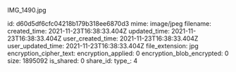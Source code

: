 IMG_1490.jpg

id: d60d5df6cfc04218b179b318ee6870d3
mime: image/jpeg
filename: 
created_time: 2021-11-23T16:38:33.404Z
updated_time: 2021-11-23T16:38:33.404Z
user_created_time: 2021-11-23T16:38:33.404Z
user_updated_time: 2021-11-23T16:38:33.404Z
file_extension: jpg
encryption_cipher_text: 
encryption_applied: 0
encryption_blob_encrypted: 0
size: 1895092
is_shared: 0
share_id: 
type_: 4